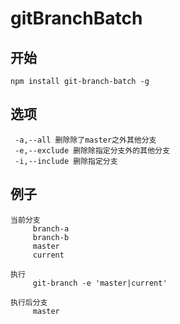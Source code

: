 # gitBranchBatch
## 开始
    npm install git-branch-batch -g

## 选项
     -a,--all 删除除了master之外其他分支
     -e,--exclude 删除除指定分支外的其他分支
     -i,--include 删除指定分支

## 例子
```
当前分支
     branch-a
     branch-b
     master
     current

执行
     git-branch -e 'master|current'

执行后分支
     master
```



